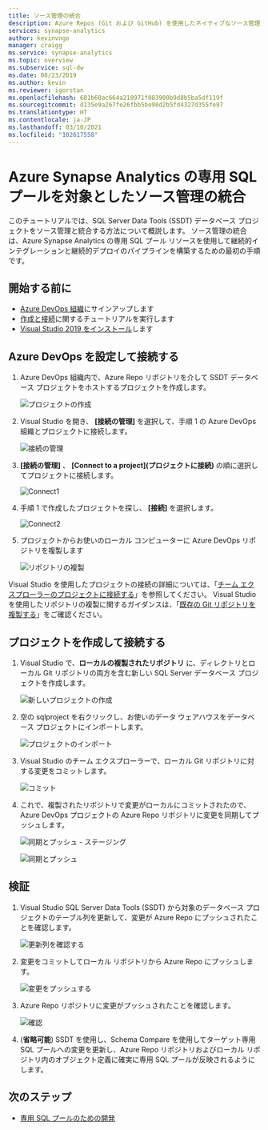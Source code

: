 ```yaml
---
title: ソース管理の統合
description: Azure Repos (Git および GitHub) を使用したネイティブなソース管理の統合による、専用 SQL プールのエンタープライズ クラスのデータベース DevOps エクスペリエンス。
services: synapse-analytics
author: kevinvngo
manager: craigg
ms.service: synapse-analytics
ms.topic: overview
ms.subservice: sql-dw
ms.date: 08/23/2019
ms.author: kevin
ms.reviewer: igorstan
ms.openlocfilehash: 681b60ac664a210971f083900b9d8b5ba5df119f
ms.sourcegitcommit: d135e9a267fe26fbb5be98d2b5fd4327d355fe97
ms.translationtype: HT
ms.contentlocale: ja-JP
ms.lasthandoff: 03/10/2021
ms.locfileid: "102617558"
---
```

# <a name="source-control-integration-for-dedicated-sql-pool-in-azure-synapse-analytics"></a>Azure Synapse Analytics の専用 SQL プールを対象としたソース管理の統合

このチュートリアルでは、SQL Server Data Tools (SSDT) データベース プロジェクトをソース管理と統合する方法について概説します。  ソース管理の統合は、Azure Synapse Analytics の専用 SQL プール リソースを使用して継続的インテグレーションと継続的デプロイのパイプラインを構築するための最初の手順です。

## <a name="before-you-begin"></a>開始する前に

- [Azure DevOps 組織](https://azure.microsoft.com/services/devops/)にサインアップします
- [作成と接続](create-data-warehouse-portal.md)に関するチュートリアルを実行します
- [Visual Studio 2019 をインストール](https://visualstudio.microsoft.com/vs/older-downloads/)します

## <a name="set-up-and-connect-to-azure-devops"></a>Azure DevOps を設定して接続する

1. Azure DevOps 組織内で、Azure Repo リポジトリを介して SSDT データベース プロジェクトをホストするプロジェクトを作成します。

   ![プロジェクトの作成](./media/sql-data-warehouse-source-control-integration/1-create-project-azure-devops.png "Create Project")

2. Visual Studio を開き、 **[接続の管理]** を選択して、手順 1 の Azure DevOps 組織とプロジェクトに接続します。

   ![接続の管理](./media/sql-data-warehouse-source-control-integration/2-manage-connections.png "接続の管理")

3. **[接続の管理]** 、 **[Connect to a project]\(プロジェクトに接続\)** の順に選択してプロジェクトに接続します。
 
    ![Connect1](./media/sql-data-warehouse-source-control-integration/3-connect-project.png "接続する")


4. 手順 1 で作成したプロジェクトを探し、 **[接続]** を選択します。
 
    ![Connect2](./media/sql-data-warehouse-source-control-integration/3.5-connect.png "接続する")


3. プロジェクトからお使いのローカル コンピューターに Azure DevOps リポジトリを複製します

   ![リポジトリの複製](./media/sql-data-warehouse-source-control-integration/4-clone-repo.png "リポジトリをクローンする")

Visual Studio を使用したプロジェクトの接続の詳細については、「[チーム エクスプローラーのプロジェクトに接続する](/visualstudio/ide/connect-team-project?view=vs-2019&preserve-view=true)」を参照してください。 Visual Studio を使用したリポジトリの複製に関するガイダンスは、「[既存の Git リポジトリを複製する](/azure/devops/repos/git/clone?tabs=visual-studio)」をご確認ください。 

## <a name="create-and-connect-your-project"></a>プロジェクトを作成して接続する

1. Visual Studio で、**ローカルの複製されたリポジトリ** に、ディレクトリとローカル Git リポジトリの両方を含む新しい SQL Server データベース プロジェクトを作成します。

   ![新しいプロジェクトの作成](./media/sql-data-warehouse-source-control-integration/5-create-new-project.png "新しいプロジェクトの作成")  

2. 空の sqlproject を右クリックし、お使いのデータ ウェアハウスをデータベース プロジェクトにインポートします。

   ![プロジェクトのインポート](./media/sql-data-warehouse-source-control-integration/6-import-new-project.png "プロジェクトのインポート")  

3. Visual Studio のチーム エクスプローラーで、ローカル Git リポジトリに対する変更をコミットします。

   ![コミット](./media/sql-data-warehouse-source-control-integration/6.5-commit-push-changes.png "Commit")  

4. これで、複製されたリポジトリで変更がローカルにコミットされたので、Azure DevOps プロジェクトの Azure Repo リポジトリに変更を同期してプッシュします。

   ![同期とプッシュ - ステージング](./media/sql-data-warehouse-source-control-integration/7-commit-push-changes.png "同期とプッシュ - ステージング")

   ![同期とプッシュ](./media/sql-data-warehouse-source-control-integration/7.5-commit-push-changes.png "同期とプッシュ")  

## <a name="validation"></a>検証

1. Visual Studio SQL Server Data Tools (SSDT) から対象のデータベース プロジェクトのテーブル列を更新して、変更が Azure Repo にプッシュされたことを確認します。

   ![更新列を確認する](./media/sql-data-warehouse-source-control-integration/8-validation-update-column.png "更新列を確認する")

2. 変更をコミットしてローカル リポジトリから Azure Repo にプッシュします。

   ![変更をプッシュする](./media/sql-data-warehouse-source-control-integration/9-push-column-change.png "変更をプッシュする")

3. Azure Repo リポジトリに変更がプッシュされたことを確認します。

   ![確認](./media/sql-data-warehouse-source-control-integration/10-verify-column-change-pushed.png "変更を確認する")

4. (**省略可能**) SSDT を使用し、Schema Compare を使用してターゲット専用 SQL プールへの変更を更新し、Azure Repo リポジトリおよびローカル リポジトリ内のオブジェクト定義に確実に専用 SQL プールが反映されるようにします。

## <a name="next-steps"></a>次のステップ

- [専用 SQL プールのための開発](sql-data-warehouse-overview-develop.md)